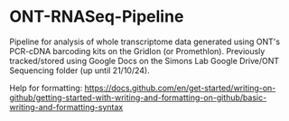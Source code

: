 # ONT-RNASeq-Pipeline
Pipeline for analysis of whole transcriptome data generated using ONT's PCR-cDNA barcoding kits on the GridIon (or PromethIon).
Previously tracked/stored using Google Docs on the Simons Lab Google Drive/ONT Sequencing folder (up until 21/10/24).

Help for formatting: https://docs.github.com/en/get-started/writing-on-github/getting-started-with-writing-and-formatting-on-github/basic-writing-and-formatting-syntax
